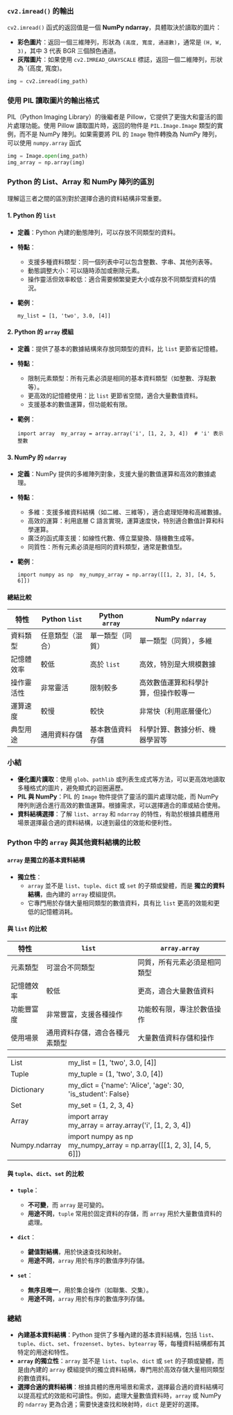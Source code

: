 

### `cv2.imread()` 的輸出

`cv2.imread()` 函式的返回值是一個 **NumPy ndarray**，具體取決於讀取的圖片：

- **彩色圖片**：返回一個三維陣列，形狀為 `(高度, 寬度, 通道數)`，通常是 `(H, W, 3)`，其中 3 代表 BGR 三個顏色通道。
- **灰階圖片**：如果使用 `cv2.IMREAD_GRAYSCALE` 標誌，返回一個二維陣列，形狀為 `(高度, 寬度)。
```python
img = cv2.imread(img_path)
```

### 使用 PIL 讀取圖片的輸出格式

PIL（Python Imaging Library）的後繼者是 Pillow，它提供了更強大和靈活的圖片處理功能。使用 Pillow 讀取圖片時，返回的物件是 `PIL.Image.Image` 類型的實例，而不是 NumPy 陣列。如果需要將 PIL 的 `Image` 物件轉換為 NumPy 陣列，可以使用 `numpy.array` 函式
```python
img = Image.open(img_path)
img_array = np.array(img)
```

### Python 的 List、Array 和 NumPy 陣列的區別

理解這三者之間的區別對於選擇合適的資料結構非常重要。

#### 1. Python 的 `list`

- **定義**：Python 內建的動態陣列，可以存放不同類型的資料。
    
- **特點**：
    
    - 支援多種資料類型：同一個列表中可以包含整數、字串、其他列表等。
    - 動態調整大小：可以隨時添加或刪除元素。
    - 操作靈活但效率較低：適合需要頻繁變更大小或存放不同類型資料的情況。
- **範例**：
    
    `my_list = [1, 'two', 3.0, [4]]`
    
#### 2. Python 的 `array` 模組

- **定義**：提供了基本的數據結構來存放同類型的資料，比 `list` 更節省記憶體。
    
- **特點**：
    
    - 限制元素類型：所有元素必須是相同的基本資料類型（如整數、浮點數等）。
    - 更高效的記憶體使用：比 `list` 更節省空間，適合大量數值資料。
    - 支援基本的數值運算，但功能較有限。
- **範例**：

    `import array  my_array = array.array('i', [1, 2, 3, 4])  # 'i' 表示整數`

#### 3. NumPy 的 `ndarray`

- **定義**：NumPy 提供的多維陣列對象，支援大量的數值運算和高效的數據處理。
    
- **特點**：
    
    - 多維：支援多維資料結構（如二維、三維等），適合處理矩陣和高維數據。
    - 高效的運算：利用底層 C 語言實現，運算速度快，特別適合數值計算和科學運算。
    - 廣泛的函式庫支援：如線性代數、傅立葉變換、隨機數生成等。
    - 同質性：所有元素必須是相同的資料類型，通常是數值型。
- **範例**：

    `import numpy as np  my_numpy_array = np.array([[1, 2, 3], [4, 5, 6]])`
    

#### 總結比較

|特性|Python `list`|Python `array`|NumPy `ndarray`|
|---|---|---|---|
|資料類型|任意類型（混合）|單一類型（同質）|單一類型（同質），多維|
|記憶體效率|較低|高於 `list`|高效，特別是大規模數據|
|操作靈活性|非常靈活|限制較多|高效數值運算和科學計算，但操作較專一|
|運算速度|較慢|較快|非常快（利用底層優化）|
|典型用途|通用資料存儲|基本數值資料存儲|科學計算、數據分析、機器學習等|

### 小結

- **優化圖片讀取**：使用 `glob`、`pathlib` 或列表生成式等方法，可以更高效地讀取多種格式的圖片，避免顯式的迴圈遍歷。
- **PIL 與 NumPy**：PIL 的 `Image` 物件提供了靈活的圖片處理功能，而 NumPy 陣列則適合進行高效的數值運算。根據需求，可以選擇適合的庫或結合使用。
- **資料結構選擇**：了解 `list`、`array` 和 `ndarray` 的特性，有助於根據具體應用場景選擇最合適的資料結構，以達到最佳的效能和便利性。


### Python 中的 `array` 與其他資料結構的比較

#### **`array` 是獨立的基本資料結構**

- **獨立性**：
    - `array` 並不是 `list`、`tuple`、`dict` 或 `set` 的子類或變體，而是 **獨立的資料結構**，由內建的 `array` 模組提供。
    - 它專門用於存儲大量相同類型的數值資料，具有比 `list` 更高的效能和更低的記憶體消耗。

#### **與 `list` 的比較**

|特性|`list`|`array.array`|
|---|---|---|
|元素類型|可混合不同類型|同質，所有元素必須是相同類型|
|記憶體效率|較低|更高，適合大量數值資料|
|功能豐富度|非常豐富，支援各種操作|功能較有限，專注於數值操作|
|使用場景|通用資料存儲，適合各種元素類型|大量數值資料存儲和操作|

|               |                                                                         |
| ------------- | ----------------------------------------------------------------------- |
| List          | my_list = [1, 'two', 3.0, [4]]                                          |
| Tuple         | my_tuple = (1, 'two', 3.0, [4])                                         |
| Dictionary    | my_dict = {'name': 'Alice', 'age': 30, 'is_student': False}             |
| Set           | my_set = {1, 2, 3, 4}                                                   |
| Array         | import array<br>my_array = array.array('i', [1, 2, 3, 4])               |
| Numpy.ndarray | import numpy as np<br>my_numpy_array = np.array([[1, 2, 3], [4, 5, 6]]) |



#### **與 `tuple`、`dict`、`set` 的比較**

- **`tuple`**：
    
    - **不可變**，而 `array` 是可變的。
    - **用途不同**，`tuple` 常用於固定資料的存儲，而 `array` 用於大量數值資料的處理。
- **`dict`**：
    
    - **鍵值對結構**，用於快速查找和映射。
    - **用途不同**，`array` 用於有序的數值序列存儲。
- **`set`**：
    
    - **無序且唯一**，用於集合操作（如聯集、交集）。
    - **用途不同**，`array` 用於有序的數值序列存儲。
### 總結

- **內建基本資料結構**：Python 提供了多種內建的基本資料結構，包括 `list`、`tuple`、`dict`、`set`、`frozenset`、`bytes`、`bytearray` 等，每種資料結構都有其特定的用途和特性。
- **`array` 的獨立性**：`array` 並不是 `list`、`tuple`、`dict` 或 `set` 的子類或變體，而是由內建的 `array` 模組提供的獨立資料結構，專門用於高效存儲大量相同類型的數值資料。
- **選擇合適的資料結構**：根據具體的應用場景和需求，選擇最合適的資料結構可以提高程式的效能和可讀性。例如，處理大量數值資料時，`array` 或 NumPy 的 `ndarray` 更為合適；需要快速查找和映射時，`dict` 是更好的選擇。